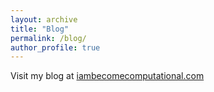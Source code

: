 ```yaml
---
layout: archive
title: "Blog"
permalink: /blog/
author_profile: true
---
```


Visit my blog at [iambecomecomputational.com](https://iambecomecomputational.com)
